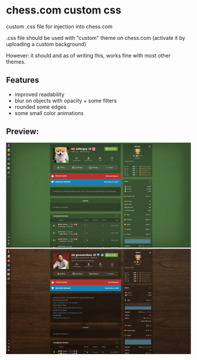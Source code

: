 # chess.com custom css
custom .css file for injection into chess.com

.css file should be used with "custom" theme on chess.com (activate it by uploading a custom background)

However: it should and as of writing this, works fine with most other themes.

## Features
- improved readability
- blur on objects with opacity + some filters
- rounded some edges
- some small color animations
## Preview:
![alt text](https://raw.githubusercontent.com/linzor/chess.com_custom_css/main/chess_css_preview1.jpg)
![alt text](https://raw.githubusercontent.com/linzor/chess.com_custom_css/main/chess_css_preview2.jpg)
